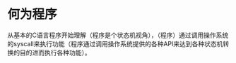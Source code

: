 # 何为程序

从基本的C语言程序开始理解（程序是个状态机视角），（程序）通过调用操作系统的syscall来执行功能（程序通过调用操作系统提供的各种API来达到各种状态机转换的目的进而执行各种功能）。

